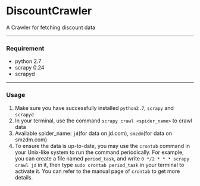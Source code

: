 # DiscountCrawler

A Crawler for fetching discount data

----

### Requirement

- python 2.7
- scrapy 0.24
- scrapyd

----

### Usage

1. Make sure you have successfully installed `python2.7`, `scrapy` and `scrapyd`
2. In your terminal, use the command `scrapy crawl <spider_name>` to crawl data
3. Available spider_name: `jd`(for data on jd.com), `smzdm`(for data on smzdm.com)
4. To ensure the data is up-to-date, you may use the `crontab` command in your Unix-like system to run the command periodically.
For example, you can create a file named `period_task`, and write `0 */2 * * * scrapy crawl jd` in it, then type `sudo crontab period_task` in your terminal to activate it. You can refer to the manual page of `crontab` to get more details.
